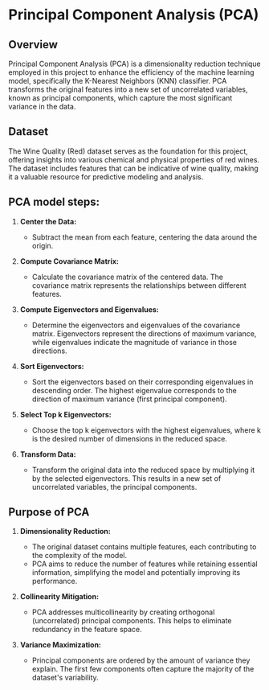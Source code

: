 # Principal Component Analysis (PCA)

## Overview

Principal Component Analysis (PCA) is a dimensionality reduction technique employed in this project to enhance the efficiency of the machine learning model, specifically the K-Nearest Neighbors (KNN) classifier. PCA transforms the original features into a new set of uncorrelated variables, known as principal components, which capture the most significant variance in the data.

## Dataset
The Wine Quality (Red) dataset serves as the foundation for this project, offering insights into various chemical and physical properties of red wines. The dataset includes features that can be indicative of wine quality, making it a valuable resource for predictive modeling and analysis.

## PCA model steps:

1. **Center the Data:**
   - Subtract the mean from each feature, centering the data around the origin.

2. **Compute Covariance Matrix:**
   - Calculate the covariance matrix of the centered data. The covariance matrix represents the relationships between different features.

3. **Compute Eigenvectors and Eigenvalues:**
   - Determine the eigenvectors and eigenvalues of the covariance matrix. Eigenvectors represent the directions of maximum variance, while eigenvalues indicate the magnitude of variance in those directions.

4. **Sort Eigenvectors:**
   - Sort the eigenvectors based on their corresponding eigenvalues in descending order. The highest eigenvalue corresponds to the direction of maximum variance (first principal component).

5. **Select Top k Eigenvectors:**
   - Choose the top k eigenvectors with the highest eigenvalues, where k is the desired number of dimensions in the reduced space.

6. **Transform Data:**
   - Transform the original data into the reduced space by multiplying it by the selected eigenvectors. This results in a new set of uncorrelated variables, the principal components.

## Purpose of PCA

1. **Dimensionality Reduction:**
   - The original dataset contains multiple features, each contributing to the complexity of the model.
   - PCA aims to reduce the number of features while retaining essential information, simplifying the model and potentially improving its performance.

2. **Collinearity Mitigation:**
   - PCA addresses multicollinearity by creating orthogonal (uncorrelated) principal components. This helps to eliminate redundancy in the feature space.

3. **Variance Maximization:**
   - Principal components are ordered by the amount of variance they explain. The first few components often capture the majority of the dataset's variability.


